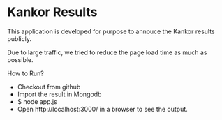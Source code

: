 # Kankor Results
This application is developed for purpose to annouce the Kankor results publicly.

Due to large traffic, we tried to reduce the page load time as much as possible.

How to Run?
- Checkout from github
- Import the result in Mongodb
- $ node app.js
- Open http://localhost:3000/ in a browser to see the output.